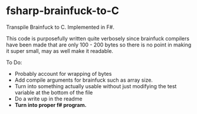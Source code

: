 # fsharp-brainfuck-to-C
Transpile Brainfuck to C. Implemented in F#.

This code is purposefully written quite verbosely since brainfuck compilers have been made that are only 100 - 200 bytes so there is no point in making it super small, may as well make it readable.

To Do: 
* Probably account for wrapping of bytes
* Add compile arguments for brainfuck such as array size.
* Turn into something actually usable without just modifying the test variable at the bottom of the file
* Do a write up in the readme
* **Turn into proper f# program.**

